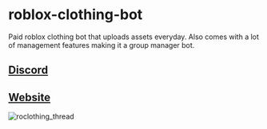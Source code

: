 # roblox-clothing-bot
Paid roblox clothing bot that uploads assets everyday. Also comes with a lot of management features making it a group manager bot.

[Discord](https://discord.gg/25SwvPQgqR)
----------
[Website](https://roclothing.net)
----------

![roclothing_thread](https://github.com/Wattville/roblox-clothing-bot/assets/85033762/3a414f0b-1b16-450b-9e27-b71547d064cf)
